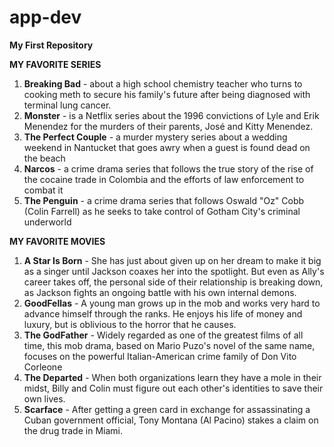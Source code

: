 # app-dev
**My First Repository**

**MY FAVORITE SERIES**
1. **Breaking Bad** -  about a high school chemistry teacher who turns to cooking meth to secure his family's future after being diagnosed with terminal lung cancer.
2. **Monster** - is a Netflix series about the 1996 convictions of Lyle and Erik Menendez for the murders of their parents, José and Kitty Menendez.
3. **The Perfect Couple** - a murder mystery series about a wedding weekend in Nantucket that goes awry when a guest is found dead on the beach
4. **Narcos** - a crime drama series that follows the true story of the rise of the cocaine trade in Colombia and the efforts of law enforcement to combat it
5. **The Penguin** - a crime drama series that follows Oswald "Oz" Cobb (Colin Farrell) as he seeks to take control of Gotham City's criminal underworld

**MY FAVORITE MOVIES**
1. **A Star Is Born** - She has just about given up on her dream to make it big as a singer until Jackson coaxes her into the spotlight. But even as Ally's career takes off, the personal side of their relationship is breaking down, as Jackson fights an ongoing battle with his own internal demons.
2. **GoodFellas** - A young man grows up in the mob and works very hard to advance himself through the ranks. He enjoys his life of money and luxury, but is oblivious to the horror that he causes.
3. **The GodFather** - Widely regarded as one of the greatest films of all time, this mob drama, based on Mario Puzo's novel of the same name, focuses on the powerful Italian-American crime family of Don Vito Corleone
4. **The Departed** - When both organizations learn they have a mole in their midst, Billy and Colin must figure out each other's identities to save their own lives.
5. **Scarface** - After getting a green card in exchange for assassinating a Cuban government official, Tony Montana (Al Pacino) stakes a claim on the drug trade in Miami.
